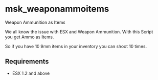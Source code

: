 # msk_weaponammoitems
Weapon Ammunition as Items

We all know the issue with ESX and Weapon Ammunition. With this Script you get Ammo as Items.

So if you have 10 9mm items in your inventory you can shoot 10 times.

## Requirements
* ESX 1.2 and above